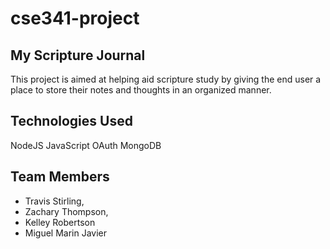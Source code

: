 # cse341-project
## My Scripture Journal

This project is aimed at helping aid scripture study by giving the end user a place to store their notes and thoughts in an organized manner.

## Technologies Used
NodeJS
JavaScript
OAuth
MongoDB

## Team Members
- Travis Stirling, 
- Zachary Thompson, 
- Kelley Robertson
- Miguel Marin Javier

